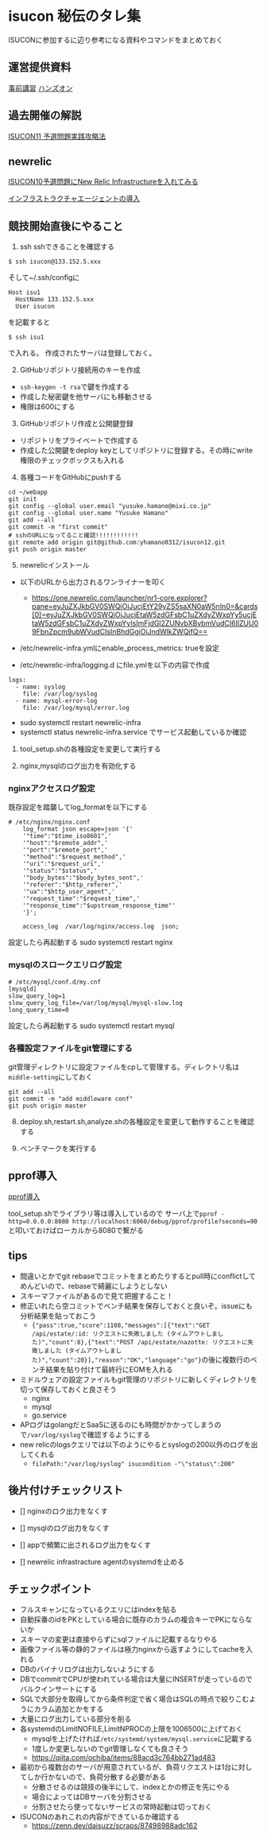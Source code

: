 # isucon 秘伝のタレ集
ISUCONに参加するに辺り参考になる資料やコマンドをまとめておく

## 運営提供資料
[事前講習](https://speakerdeck.com/rosylilly/isucon12-shi-qian-jiang-xi)
[ハンズオン](https://cdn.discordapp.com/attachments/983875667382927471/984067555171909682/b3e0e29a24ffb23f.pdf)

## 過去開催の解説
[ISUCON11 予選問題実践攻略法](https://isucon.net/archives/56082639.html)

## newrelic
[ISUCON10予選問題にNew Relic Infrastructureを入れてみる](https://newrelic.com/jp/blog/how-to-relic/install-newrelic-infrastructure-for-isucon10-qualify)

[インフラストラクチャエージェントの導入](https://docs.newrelic.com/jp/docs/infrastructure/install-infrastructure-agent/linux-installation/tarball-assisted-install-infrastructure-agent-linux/)

## 競技開始直後にやること
1. ssh
sshできることを確認する
```
$ ssh isucon@133.152.5.xxx
```
そして~/.ssh/configに

```
Host isu1
  HostName 133.152.5.xxx
  User isucon
```

を記載すると
```
$ ssh isu1
```
で入れる。
作成されたサーバは登録しておく。

2. GitHubリポジトリ接続用のキーを作成
- `ssh-keygen -t rsa`で鍵を作成する
- 作成した秘密鍵を他サーバにも移動させる
- 権限は600にする

3. GitHubリポジトリ作成と公開鍵登録
- リポジトリをプライベートで作成する
- 作成した公開鍵をdeploy keyとしてリポジトリに登録する。その時にwrite権限のチェックボックスも入れる

4. 各種コードをGitHubにpushする
```
cd ~/webapp
git init
git config --global user.email "yusuke.hamano@mixi.co.jp"
git config --global user.name "Yusuke Hamano"
git add --all
git commit -m "first commit"
# sshのURLになってること確認!!!!!!!!!!!!
git remote add origin git@github.com:yhamano0312/isucon12.git
git push origin master
```

5. newrelicインストール
- 以下のURLから出力されるワンライナーを叩く
  - https://one.newrelic.com/launcher/nr1-core.explorer?pane=eyJuZXJkbGV0SWQiOiJucjEtY29yZS5saXN0aW5nIn0=&cards[0]=eyJuZXJkbGV0SWQiOiJucjEtaW5zdGFsbC1uZXdyZWxpYy5ucjEtaW5zdGFsbC1uZXdyZWxpYyIsImFjdGl2ZUNvbXBvbmVudCI6IlZUU09FbnZpcm9ubWVudCIsInBhdGgiOiJndWlkZWQifQ==

- /etc/newrelic-infra.ymlにenable_process_metrics: trueを設定

- /etc/newrelic-infra/logging.d にfile.ymlを以下の内容で作成

```
logs:
  - name: syslog
    file: /var/log/syslog
  - name: mysql-error-log
    file: /var/log/mysql/error.log
```

- sudo systemctl restart newrelic-infra
- systemctl status newrelic-infra.service でサービス起動しているか確認

1. tool_setup.shの各種設定を変更して実行する

2. nginx,mysqlのログ出力を有効化する

### nginxアクセスログ設定
既存設定を踏襲してlog_formatを以下にする
```
# /etc/nginx/nginx.conf
    log_format json escape=json '{'
    '"time":"$time_iso8601",'
    '"host":"$remote_addr",'
    '"port":"$remote_port",'
    '"method":"$request_method",'
    '"uri":"$request_uri",'
    '"status":"$status",'
    '"body_bytes":"$body_bytes_sent",'
    '"referer":"$http_referer",'
    '"ua":"$http_user_agent",'
    '"request_time":"$request_time",'
    '"response_time":"$upstream_response_time"'
    '}';

    access_log  /var/log/nginx/access.log  json;

```
設定したら再起動する
sudo systemctl restart nginx

### mysqlのスロークエリログ設定
```
# /etc/mysql/conf.d/my.cnf
[mysqld]
slow_query_log=1
slow_query_log_file=/var/log/mysql/mysql-slow.log
long_query_time=0
```
設定したら再起動する
sudo systemctl restart mysql

### 各種設定ファイルをgit管理にする
git管理ディレクトリに設定ファイルをcpして管理する。ディレクトリ名は`middle-setting`にしておく
```
git add --all
git commit -m "add middleware conf"
git push origin master
```

8. deploy.sh,restart.sh,analyze.shの各種設定を変更して動作することを確認する

9. ベンチマークを実行する 


## pprof導入
[pprof導入](https://medium.com/eureka-engineering/go%E8%A8%80%E8%AA%9E%E3%81%AE%E3%83%97%E3%83%AD%E3%83%95%E3%82%A1%E3%82%A4%E3%83%AA%E3%83%B3%E3%82%B0%E3%83%84%E3%83%BC%E3%83%AB-pprof%E3%81%AEweb-ui%E3%81%8C%E3%82%81%E3%81%A1%E3%82%83%E3%81%8F%E3%81%A1%E3%82%83%E4%BE%BF%E5%88%A9%E3%81%AA%E3%81%AE%E3%81%A7%E7%B4%B9%E4%BB%8B%E3%81%99%E3%82%8B-6a34a489c9ee)

tool_setup.shでライブラリ等は導入しているので
サーバ上で`pprof -http=0.0.0.0:8080 http://localhost:6060/debug/pprof/profile?seconds=90`と叩いておけばローカルから8080で繋がる

## tips
- 間違いとかでgit rebaseでコミットをまとめたりするとpull時にconflictしてめんどいので、rebaseで綺麗にしようとしない
- スキーマファイルがあるので見て把握すること！
- 修正いれたら空コミットでベンチ結果を保存しておくと良いぞ。issueにも分析結果を貼っておこう
  - `{"pass":true,"score":1108,"messages":[{"text":"GET /api/estate/:id: リクエストに失敗しました (タイムアウトしました)","count":8},{"text":"POST /api/estate/nazotte: リクエストに失敗しました (タイムアウトしました)","count":20}],"reason":"OK","language":"go"}`の後に複数行のベンチ結果を貼り付けて最終行にEOMを入れる
- ミドルウェアの設定ファイルもgit管理のリポジトリに新しくディレクトリを切って保存しておくと良さそう
  - nginx
  - mysql
  - go.service
- APログはgolangだとSaaSに送るのにも時間がかかってしまうので`/var/log/syslog`で確認するようにする
- new relicのlogsクエリでは以下のようにやるとsyslogの200以外のログを出してくれる
  - `filePath:"/var/log/syslog" isucondition -"\"status\":200"`

## 後片付けチェックリスト
- [] nginxのロク出力をなくす

- [] mysqlのログ出力をなくす

- [] appで頻繁に出されるログ出力をなくす

- [] newrelic infrastracture agentのsystemdを止める

## チェックポイント
- フルスキャンになっているクエリにはindexを貼る
- 自動採番のidをPKとしている場合に既存のカラムの複合キーでPKにならないか
- スキーマの変更は直接やらずにsqlファイルに記載するなりやる
- 画像ファイル等の静的ファイルは極力nginxから返すようにしてcacheを入れる
- DBのバイナリログは出力しないようにする
- DBでcommitでCPUが使われている場合は大量にINSERTが走っているのでバルクインサートにする
- SQLで大部分を取得してから条件判定で省く場合はSQLの時点で絞りこむようにカラム追加とかをする
- 大量にログ出力している部分を削る
- 各systemdのLimitNOFILE,LimitNPROCの上限を1006500に上げておく
  - mysqlを上げたければ`/etc/systemd/system/mysql.service`に記載する
  - 1度しか変更しないのでgit管理しなくても良さそう
  - https://qiita.com/ochiba/items/88acd3c764bb271ad483
- 最初から複数台のサーバが用意されているが、負荷リクエストは1台に対してしか行かないので、負荷分散する必要がある
  - 分散させるのは競技の後半にして、indexとかの修正を先にやる
  - 場合によってはDBサーバを分割させる
  - 分割させたら使ってないサービスの常時起動は切っておく
- ISUCONのあれこれの内容ができているか確認する
  - https://zenn.dev/daisuzz/scraps/87498988adc162